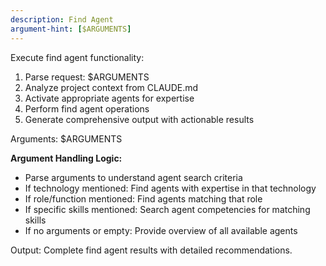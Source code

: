 ```yaml
---
description: Find Agent
argument-hint: [$ARGUMENTS]
---
```


Execute find agent functionality:

1. Parse request: $ARGUMENTS
2. Analyze project context from CLAUDE.md
3. Activate appropriate agents for expertise
4. Perform find agent operations
5. Generate comprehensive output with actionable results

Arguments: $ARGUMENTS

**Argument Handling Logic:**
- Parse arguments to understand agent search criteria
- If technology mentioned: Find agents with expertise in that technology
- If role/function mentioned: Find agents matching that role
- If specific skills mentioned: Search agent competencies for matching skills
- If no arguments or empty: Provide overview of all available agents

Output: Complete find agent results with detailed recommendations.
